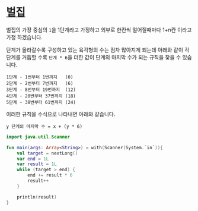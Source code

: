 # [벌집](https://www.acmicpc.net/problem/2292)

벌집의 가장 중심의 `1`을 1단계라고 가정하고 외부로 한칸씩 멀어질때마다 1+n칸 이라고 가정 하겠습니다.

단계가 올라갈수록 구성하고 있는 육각형의 수는 점차 많아지게 되는데 아래와 같이 각 단계를 거듭할 수록 `단계 * 6`을 더한 값이 단계의 마지막 수가 되는 규칙을 찾을 수 있습니다.

```
1단계 - 1번부터 1번까지   (0)
2단계 - 2번부터 7번까지   (6)
3단계 - 8번부터 19번까지  (12)
4단계 - 20번부터 37번까지 (18)
5단계 - 38번부터 61번까지 (24)
```

이러한 규칙을 수식으로 나타내면 아래와 같습니다.

`y 단계의 마지막 수 = x + (y * 6)`

```kotlin
import java.util.Scanner

fun main(args: Array<String>) = with(Scanner(System.`in`)){
    val target = nextLong()
    var end = 1L
    var result = 1L
    while (target > end) {
        end += result * 6
        result++
    }

    println(result)
}

```